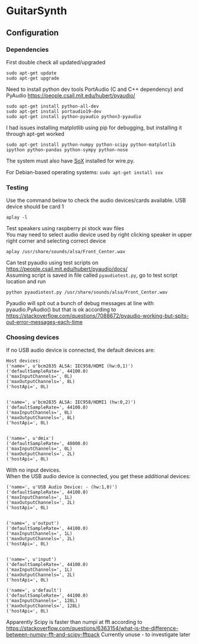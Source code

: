 # GuitarSynth

## Configuration
### Dependencies
First double check all updated/upgraded
```
sudo apt-get update
sudo apt-get upgrade
```

Need to install python dev tools PortAudio (C and C++ dependency) and PyAudio
https://people.csail.mit.edu/hubert/pyaudio/

```
sudo apt-get install python-all-dev
sudo apt-get install portaudio19-dev
sudo apt-get install python-pyaudio python3-pyaudio
```

I had issues installing matplotlib using pip for debugging, but installing it through apt-get worked
```
sudo apt-get install python-numpy python-scipy python-matplotlib ipython python-pandas python-sympy python-nose
```

The system must also have [SoX](http://sox.sourceforge.net/) installed for wire.py.

For Debian-based operating systems: `sudo apt-get install sox`

### Testing
Use the command below to check the audio devices/cards available.
USB device should be card 1
```
aplay -l
```
Test speakers using raspberry pi stock wav files  
You may need to select audio device used by right clicking speaker in upper right
corner and selecting correct device
```
aplay /usr/share/sounds/alsa/Front_Center.wav
```
Can test pyaudio using test scripts on https://people.csail.mit.edu/hubert/pyaudio/docs/  
Assuming script is saved in file called `pyaudiotest.py`, go to test script location and run 
```
python pyaudiotest.py /usr/share/sounds/alsa/Front_Center.wav
```
Pyaudio will spit out a bunch of debug messages at line with pyaudio.PyAudio()
but that is ok according to https://stackoverflow.com/questions/7088672/pyaudio-working-but-spits-out-error-messages-each-time

### Choosing devices
If no USB audio device is connected, the default devices are:
```
Host devices:
('name=', u'bcm2835 ALSA: IEC958/HDMI (hw:0,1)')
('defaultSampleRate=', 44100.0)
('maxInputChannels=', 0L)
('maxOutputChannels=', 8L)
('hostApi=', 0L)


('name=', u'bcm2835 ALSA: IEC958/HDMI1 (hw:0,2)')
('defaultSampleRate=', 44100.0)
('maxInputChannels=', 0L)
('maxOutputChannels=', 8L)
('hostApi=', 0L)


('name=', u'dmix')
('defaultSampleRate=', 48000.0)
('maxInputChannels=', 0L)
('maxOutputChannels=', 2L)
('hostApi=', 0L)
```

With no input devices.  
When the USB audio device is connected, you get these additional devices:
```
('name=', u'USB Audio Device: - (hw:1,0)')
('defaultSampleRate=', 44100.0)
('maxInputChannels=', 1L)
('maxOutputChannels=', 2L)
('hostApi=', 0L)


('name=', u'output')
('defaultSampleRate=', 44100.0)
('maxInputChannels=', 1L)
('maxOutputChannels=', 2L)
('hostApi=', 0L)


('name=', u'input')
('defaultSampleRate=', 44100.0)
('maxInputChannels=', 1L)
('maxOutputChannels=', 2L)
('hostApi=', 0L)

('name=', u'default')
('defaultSampleRate=', 44100.0)
('maxInputChannels=', 128L)
('maxOutputChannels=', 128L)
('hostApi=', 0L)
```

Apparently Scipy is faster than numpi at fft according to https://stackoverflow.com/questions/6363154/what-is-the-difference-between-numpy-fft-and-scipy-fftpack
Currently unuse - to investigate later
